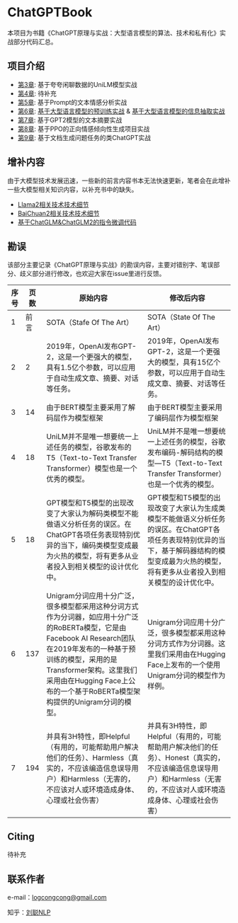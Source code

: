 # ChatGPTBook

本项目为书籍《ChatGPT原理与实战：大型语言模型的算法、技术和私有化》实战部分代码汇总。

## 项目介绍

- [第3章](UniLMProj/README.md): 基于夸夸闲聊数据的UniLM模型实战
- [第4章](): 待补充
- [第5章](PromptProj/README.md): 基于Prompt的文本情感分析实战
- [第6章](): [基于大型语言模型的预训练实战](LLMPreProj/README.md) & [基于大型语言模型的信息抽取实战](LLMFTProj/README.md)
- [第7章](GPT2Proj/README.md): 基于GPT2模型的文本摘要实战
- [第8章](PPOProj/README.md): 基于PPO的正向情感倾向性生成项目实战
- [第9章](RLHFProj/README.md): 基于文档生成问题任务的类ChatGPT实战

## 增补内容

由于大模型技术发展迅速，一些新的前言内容书本无法快速更新，笔者会在此增补一些大模型相关知识内容，以补充书中的缺失。

- [Llama2相关技术技术细节](https://zhuanlan.zhihu.com/p/644671690)
- [BaiChuan2相关技术技术细节](https://zhuanlan.zhihu.com/p/656570703)
- [基于ChatGLM&ChatGLM2的指令微调代码](https://github.com/liucongg/ChatGLM-Finetuning)

## 勘误

该部分主要记录《ChatGPT原理与实战》的勘误内容，主要对错别字、笔误部分、歧义部分进行修改，也欢迎大家在issue里进行反馈。

| 序号  | 页数   |  原始内容 |  修改后内容|
| ------  | ------ | ------  | ------  |
| 1	| 前言|SOTA（Stafe Of The Art） | SOTA（State Of The Art）|
| 2	| 2| 2019年，OpenAI发布GPT-2，这是一个更强大的模型，具有1.5亿个参数，可以应用于自动生成文章、摘要、对话等任务。 | 2019年，OpenAI发布GPT-2，这是一个更强大的模型，具有15亿个参数，可以应用于自动生成文章、摘要、对话等任务。 |
| 3	| 14| 由于BERT模型主要采用了解码层作为模型框架 |  由于BERT模型主要采用了编码层作为模型框架|
| 4	| 18| UniLM并不是唯一想要统一上述任务的模型，谷歌发布的T5（Text-to-Text Transfer Transformer）模型也是一个优秀的模型。| UniLM并不是唯一想要统一上述任务的模型，谷歌发布编码-解码结构的模型—T5（Text-to-Text Transfer Transformer）也是一个优秀的模型。 |
| 5	| 18| GPT模型和T5模型的出现改变了大家认为解码类模型不能做语义分析任务的误区。在ChatGPT各项任务表现特别优异的当下，编码类模型变成最为火热的模型，将有更多从业者投入到相关模型的设计优化中。 |  GPT模型和T5模型的出现改变了大家认为生成类模型不能做语义分析任务的误区。在ChatGPT各项任务表现特别优异的当下，基于解码器结构的模型变成最为火热的模型，将有更多从业者投入到相关模型的设计优化中。|
| 6	| 137| Unigram分词应用十分广泛，很多模型都采用这种分词方式作为分词器，如应用十分广泛的RoBERTa模型，它是由Facebook AI Research团队在2019年发布的一种基于预训练的模型，采用的是Transformer架构。这里我们采用由在Hugging Face上公布的一个基于RoBERTa模型架构提供的Unigram分词的模型。 | Unigram分词应用十分广泛，很多模型都采用这种分词方式作为分词器。这里我们采用由在Hugging Face上发布的一个使用Unigram分词的模型作为样例。 |
| 7	| 194|并具有3H特性，即Helpful（有用的，可能帮助用户解决他们的任务）、Harmless（真实的，不应该编造信息误导用户）和Harmless（无害的，不应该对人或环境造成身体、心理或社会伤害） | 并具有3H特性，即Helpful（有用的，可能帮助用户解决他们的任务）、Honest（真实的，不应该编造信息误导用户）和Harmless（无害的，不应该对人或环境造成身体、心理或社会伤害） |

## Citing

待补充

## 联系作者

e-mail：logcongcong@gmail.com

知乎：[刘聪NLP](https://www.zhihu.com/people/LiuCongNLP)